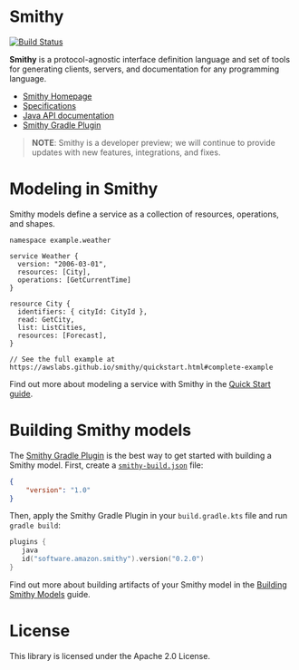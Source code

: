 # Smithy
[![Build Status](https://travis-ci.com/awslabs/smithy.svg?branch=master)](https://travis-ci.com/awslabs/smithy)

**Smithy** is a protocol-agnostic interface definition language and set of
tools for generating clients, servers, and documentation for any programming
language.

* [Smithy Homepage][docs]
* [Specifications][specs]
* [Java API documentation][javadocs]
* [Smithy Gradle Plugin][Smithy Gradle Plugin]

> **NOTE**: Smithy is a developer preview; we will continue to provide updates with new
features, integrations, and fixes.

# Modeling in Smithy

Smithy models define a service as a collection of resources, operations, and
shapes.

```
namespace example.weather

service Weather {
  version: "2006-03-01",
  resources: [City],
  operations: [GetCurrentTime]
}

resource City {
  identifiers: { cityId: CityId },
  read: GetCity,
  list: ListCities,
  resources: [Forecast],
}

// See the full example at https://awslabs.github.io/smithy/quickstart.html#complete-example
```

Find out more about modeling a service with Smithy in the [Quick Start
guide][quickstart].


# Building Smithy models

The [Smithy Gradle Plugin] is the best way to get started with building a
Smithy model. First, create a [`smithy-build.json`] file:

```json
{
    "version": "1.0"
}
```

Then, apply the Smithy Gradle Plugin in your `build.gradle.kts` file and run
`gradle build`:

```kotlin
plugins {
   java
   id("software.amazon.smithy").version("0.2.0")
}
```

Find out more about building artifacts of your Smithy model in the [Building
Smithy Models][building] guide.


# License

This library is licensed under the Apache 2.0 License.

[docs]: https://awslabs.github.io/smithy/
[specs]: https://awslabs.github.io/smithy/spec/
[javadocs]: https://awslabs.github.io/smithy/javadoc/latest/
[quickstart]: https://awslabs.github.io/smithy/quickstart.html
[Smithy Gradle Plugin]: https://github.com/awslabs/smithy-gradle-plugin/
[`smithy-build.json`]: https://awslabs.github.io/smithy/guides/building-models/build-config.html#using-smithy-build-json
[building]: https://awslabs.github.io/smithy/guides/building-models/index.html
